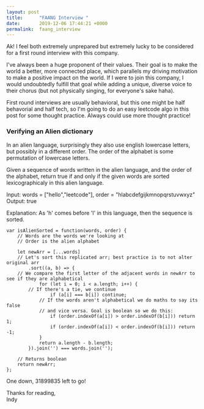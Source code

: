 ```yaml
---
layout: post
title:      "FAANG Interview "
date:       2019-12-06 17:44:21 +0000
permalink:  faang_interview
---
```



Ak! I feel both extremely unprepared but extremely lucky to be considered for a first round interview with this company. 

I've always been a huge proponent of their values. Their goal is to make the world a better, more connected place, which parallels my driving motivation to make a positive impact on the world. If I were to join this company, I would undoubtedly fulfill that goal while adding a unique, diverse voice to their chorus (but not physically singing, for everyone's sake haha).

First round interviews are usually behavioral, but this one might be half behavorial and half tech, so I'm going to do an easy leetcode algo in this post for some thought practice. Always could use more thought practice! 



### Verifying an Alien dictionary

In an alien language, surprisingly they also use english lowercase letters, but possibly in a different order. The order of the alphabet is some permutation of lowercase letters.

Given a sequence of words written in the alien language, and the order of the alphabet, return true if and only if the given words are sorted lexicographicaly in this alien language.

Input: words = ["hello","leetcode"], order = "hlabcdefgijkmnopqrstuvwxyz"
Output: true

Explanation: As 'h' comes before 'l' in this language, then the sequence is sorted.


```
var isAlienSorted = function(words, order) {
    // Words are the words we're looking at
    // Order is the alien alphabet
    
    let newArr = [...words]
    // Let's sort this replicated arr; best practice is to not alter original arr
        .sort((a, b) => {
    // We compare the first letter of the adjacent words in newArr to see if they are alphabetical
            for (let i = 0; i < a.length; i++) {
        // If there's a tie, we continue
                if (a[i] === b[i]) continue;
            // If the words aren't alphabetical we do maths to say its false
            // and vice versa. Goal is boolean so we do this:
                if (order.indexOf(a[i]) > order.indexOf(b[i])) return 1;
                if (order.indexOf(a[i]) < order.indexOf(b[i])) return -1;
            }
            return a.length - b.length;
        }).join('') === words.join('');
    
    // Returns boolean
    return newArr;
};
```

One down, 31899835 left to go! 

Thanks for reading, <br>
Indy


